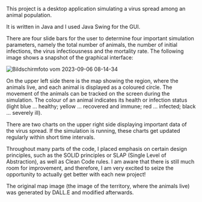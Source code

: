 This project is a desktop application simulating a virus spread among an animal population. 

It is written in Java and I used Java Swing for the GUI. 

There are four slide bars for the user to determine four important simulation parameters, namely the total number of animals, the number of initial infections, the virus infectiousness and the mortality rate. The following image shows a snapshot of the graphical interface:   

![Bildschirmfoto vom 2023-09-06 08-14-34](https://github.com/PeterNiederwieser/SimulationVirusSpreadDesktopApplication/assets/112017284/3079528c-cc06-49e3-8cd2-d8e0edf76008)

On the upper left side there is the map showing the region, where the animals live, and each animal is displayed as a coloured circle. The movement of the animals can be tracked on the screen during the simulation. The colour of an animal indicates its health or infection status (light blue ... healthy; yellow ... recovered and immune; red ... infected; black ... severely ill). 

There are two charts on the upper right side displaying important data of the virus spread. If the simulation is running, these charts get updated regularly within short time intervals. 

Throughout many parts of the code, I placed emphasis on certain design principles, such as the SOLID principles or SLAP (Single Level of Abstraction), as well as Clean Code rules. I am aware that there is still much room for improvement, and therefore, I am very excited to seize the opportunity to actually get better with each new project!

The original map image (the image of the territory, where the animals live) was generated by DALL.E and modified afterwards. 

